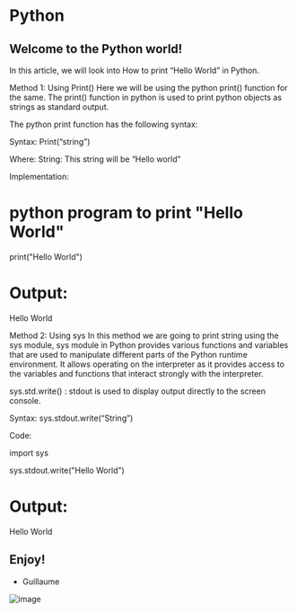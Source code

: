 # Python
## Welcome to the Python world!
In this article, we will look into How to print “Hello World” in Python.

Method 1: Using Print()
Here we will be using the python print() function for the same. The print() function in python is used to print python objects as strings as standard output.

The python print function has the following syntax:

Syntax: Print(“string”)

Where: String: This string will be “Hello world”

Implementation:


# python program to print "Hello World"
print("Hello World")

# Output:

Hello World

Method 2: Using sys
In this method we are going to print string using the sys module, sys module in Python provides various functions and variables that are used to manipulate different parts of the Python runtime environment. It allows operating on the interpreter as it provides access to the variables and functions that interact strongly with the interpreter. 

sys.std.write() : stdout is used to display output directly to the screen console.

Syntax: sys.stdout.write(“String”)

Code:


import sys
  
sys.stdout.write("Hello World")

# Output:

Hello World

## Enjoy!

- Guillaume

![image](https://user-images.githubusercontent.com/105078661/205486245-55cc90f7-4244-485f-9768-99e172312af8.png)

